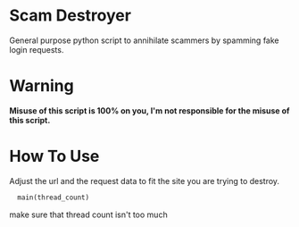 # Scam Destroyer 
General purpose python script to annihilate scammers by spamming fake login requests.

# Warning
**Misuse of this script is 100% on you, I'm not responsible for the misuse of this script.**

# How To Use
Adjust the url and the request data to fit the site you are trying to destroy.
``` python
  main(thread_count)
```
make sure that thread count isn't too much
